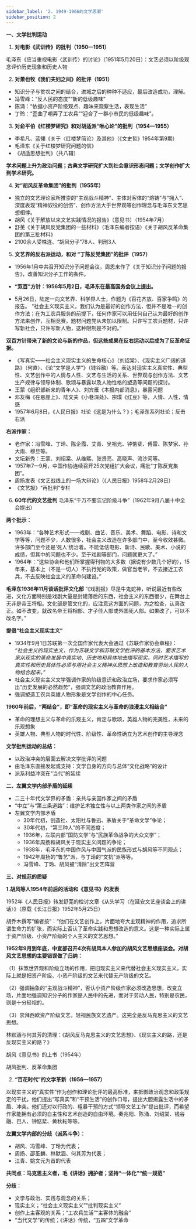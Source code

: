 ```yaml
---
sidebar_label: '2. 1949-1966的文学思潮'
sidebar_position: 2
---
```



**一、文学批判运动**

1. **对电影《武训传》的批判（1950—1951）**

毛泽东《应当重视电影〈武训传〉的讨论》（1951年5月20日）：文艺必须以阶级观念评价历史现象和历史人物

2. **对萧也牧《我们夫妇之间》的批评（1951）**
- 知识分子与贫农之间的结合，进城之后的种种不适应，最后改造成功，理解。
- 冯雪峰：“反人民的态度”“新的低级趣味”
- 陈涌：“依据小资产阶级观点、趣味来观察生活，表现生活”
- 丁玲：“歪曲了嘲弄了工农兵”“迎合了一群小市民的低级趣味”。

3. **对俞平伯《红楼梦研究》和对胡适派“唯心论”的批判（1954—1955）**
- 李希凡、蓝翎《关于〈红楼梦简论〉及其他》（《文史哲》1954年第9期）
- 毛泽东《关于红楼梦研究问题的信》
- 《胡适思想批判》（共八辑）

**学术问题上升为政治问题；古典文学研究扩大到社会意识形态问题；文学创作扩大到学术研究。**

4. **对“胡风反革命集团”的批判（1955年）**
- 独立的文艺理论家所推崇的“主观战斗精神”、主体对客体的“熔铸”与“拥入”、深度表现“精神奴役的创伤“、创作方法大于世界观等创作理念与毛泽东文艺思想相悖。
- 胡风《关于解放以来文艺实践情况的报告》（意见书）（1954年7月）
- 舒芜《关于胡风反党集团的一些材料》（毛泽东编者按语）《关于胡风反革命集团的第三批材料》
- 2100余人受株连、“胡风分子”78人、判刑3人

5. **文艺界的反右派运动，和对 “丁陈反党集团”的批评（1957）**
- 1956年1月中共召开知识分子问题会议，周恩来作了《关于知识分子问题的报告》，改善知识分子工作的条件。

- **“双百”方针：1956年5月2日，毛泽东在最高国务会议上提出。**
- 5月26日，陆定一向文艺界、科学界人士，作题为《百花齐放、百家争鸣》的报告。
“社会主义现实主义，我们认为是最好的创作方法，但并不是唯一的创作方法；在为工农兵服务的前提下，任何作家可以用任何自己认为最好的创作方法来创作，互相竞赛。题材问题党从未加以限制。只许写工农兵题材，只许写新社会，只许写新人物，这种限制是不对的。”

**双百方针带来了新的文论与新的作品，但这些成果在反右运动以后成为了反革命证据。**
- 《写真实——社会主义现实主义的生命核心》（刘绍棠）、《现实主义广阔的道路》（何直）、《论“文学是人学”》（钱谷融）等。表达对现实主义真实性、典型性、文艺创作中的人情与人性、文艺与生活的关系、世界观与创作方法、文艺生产规律与领导体制、歌颂与暴露以及人物性格的塑造等问题的探讨。
- 王蒙《组织部新来的青年人》、刘宾雁《本报内部消息》，暴露问题
- 邓友梅《在悬崖上》、陆文夫《小巷深处》、宗璞《红豆》等，人情、人性，情感
- 1957年6月8日，《人民日报》社论《这是为什么？》；毛泽东系列社论；反击右派

**右派作家：**
- 老作家：冯雪峰、丁玲、陈企霞、艾青、吴祖光、钟惦棐、傅雷、陈梦家、孙大雨、穆旦等。
- 文坛新秀：王蒙、刘绍棠、从维熙、张贤亮、高晓声、流沙河等。
- 1957年7—9月，中国作协连续召开25次党组扩大会议，痛批“丁陈反党集团”。
- 周扬发表《文艺战线上的一场大辩论》（《人民日报》1958年2月28日）
- 《文艺报》“再批判”专栏

6. **60年代的文艺批判**
毛泽东“千万不要忘记阶级斗争”（1962年9月八届十中全会提出）

**两个批示：**
- 1963年：“各种艺术形式——戏剧、曲艺、音乐、美术、舞蹈、电影、诗和文学等等，问题不少，人数很多，社会主义改造在许多部门中，至今收效甚微。许多部门至今还是‘死人’统治着。不能低估电影、新诗、民歌、美术、小说的成绩，但其中的问题也不少。至于戏剧等部门，问题就更大了。”
- 1964年：“这些协会和他们所掌握得刊物的大多数（据说有少数几个好的），15年来，基本上（不是一切人）不执行党的政策，做官当老爷，不去接近工农兵，不去反映社会主义的革命何建设。”

**毛泽东1936年11月谈话批评文化部**
“《戏剧报》尽是牛鬼蛇神，听说最近有些改进，文化方面特别是戏剧大量是封建落后的东西，社会主义的东西很少，在舞台上无非是帝王将相。文化部是管文化的，应注意这方面的问题，为之检查，认真改正。如不改变，就改名帝王将相部、才子佳人部或外国死人部。如果改了，可以不改名字。”

**提倡“社会主义现实主义”**
- 1934年9月1日苏联第一次全国作家代表大会通过《苏联作家协会章程》：  
*“社会主义的现实主义，作为苏联文学和苏联文学批评的基本方法，要求艺术家从现实的革命发展中真实地、历史地和具体地去描写现实。同时艺术描写的真实性和历史具体性必须与用社会主义精神从思想上改造和教育劳动人民的人物结合起来。”*
- 社会主义现实主义文学强调作家的阶级意识和政治立场，要求作家必须写出“历史发展的必然趋势”，强调文艺的政治教育作用。
- 强调塑造工农兵英雄人物形象是文学创作的中心任务。

**1960年前后，“两结合”，即“革命的现实主义与革命的浪漫主义相结合”**
- 革命的理想主义与革命的乐观主义，肯定与歌颂，英雄人物的完美性，未来的乐观想象
- 英雄人物、典型人物的时代性、阶级性、革命性确立为艺术创作的主导理念

**文学批判运动的总结：**
- 以政治冲突的层面去解决文学批评的问题
- 由毛泽东直接发起或支持：文学自身的方向与总体“文化战略”的设计
- 派系利益冲突在“当代”的延续


**二、左翼文学内部矛盾的延续**

- 二三十年代文学界的矛盾：亲共与亲国作家之间的矛盾
- “中立”与“第三条道路”：维护艺术独立性与以上两类作家之间的矛盾
- 左翼文学内部矛盾
  - 30年代初，创造社、太阳社与鲁迅、茅盾关于“革命文学”争论；
  - 30年代初，“第三种人”的不同态度；
  - 1936年，左联内部“国防文学”与“民族革命战争的大众文学”；
  - 1936年周扬和胡风关于现实主义问题的争论；
  - 1938年，毛泽东的中国作风与中国气派的民族形式与胡风等不同观点；
  - 1942年周扬的“鲁艺”派，与丁玲的“文抗”派等等。
  - 冯雪峰、丁玲、胡风被“清除”出文艺阵营


**三、对规范的质疑**

**1.胡风等人1954年前后的活动和《意见书》的发表**

1952年《人民日报》转发舒芜的检讨文章《从头学习〈在延安文艺座谈会上的讲话〉》（原载《长江日报》1952年5月25日）

胡乔木撰写“编者按”：“他们在文艺创作上，片面地夸大主观精神的作用，追求所谓生命力的扩张，而实际上否认了革命实践和思想改造的意义。这是一种实际上属于资产阶级、小资产阶级的个人主义的文艺思想。”

**1952年9月到年底，中宣部召开4次有胡风本人参加的胡风文艺思想座谈会。对胡风文艺思想的主要错误做了归纳：**

（1）抹煞世界观和阶级立场的作用，把旧现实主义来代替社会主义现实主义，实际上就是把资产阶级、小资产阶级的文艺来代替无产阶级的文艺。

（2）强调抽象的“主观战斗精神”，否认小资产阶级作家必须改造思想，改变立场，片面地强调知识分子的作家是人民中的先进，而对于劳动人民，特别是农民，则是十分轻视的。

（3）崇拜西欧资产阶级文艺，轻视民族文艺遗产。这完全是反马克思主义的文艺思想。

林默涵与何其芳的清理：《胡风反马克思主义的文艺思想》、《现实主义的路，还是反现实主义的路？》

胡风《意见书》的上书（1954年）

胡风批判、反革命集团

2. **“百花时代”的文学革新（1956—1957）**

以现实主义的“真实性”作为创作和理论批评的最高标准，来抵御政治观念和政策规定的干扰。他们提出“写真实”和“干预生活”的创作口号，提出大胆揭露生活中的矛盾、冲突。他们还对以行政的、粗暴干预的方式“领导文艺工作”提出批评，而希望作家能拥有必须的自主性和艺术创造的自由环境。秦兆阳、陈涌、刘绍棠、钱谷融、巴人、钟惦棐、黄秋耘等等。

**左翼文学内部的分歧（派系斗争）：**
- 胡风、冯雪峰、丁玲为代表；
- 周扬、邵荃麟、林默涵、何其芳为代表；
- 江青、姚文元为首的代表

**共同点：马克思主义者，毛《讲话》拥护者；坚持“一体化”“统一规范”**

**分歧：**
- 文学与政治、实践与观念的关系；
- 现实主义；“社会主义现实主义”“批判现实主义”
- 创作上主客观的关系；“工农兵生活”“主客体的融合”
- “当代文学”的传统；《讲话》传统，“五四”文学革命